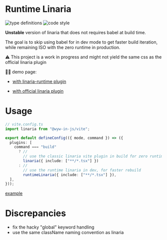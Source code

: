 # Runtime Linaria

![type definitions](https://img.shields.io/npm/types/typescript?style=flat-square)
![code style](https://img.shields.io/badge/code_style-prettier-ff69b4.svg?style=flat-square)

**Unstable** version of linaria that does not requires babel at build time.

The goal is to skip using babel for in dev mode to get faster build iteration, while remaining ISO with the zero runtime in production.

⚠️ This project is a work in progress and might not yield the same css as the official linaria plugin

🧑‍🔬 demo page:

- [with linaria-runtime plugin](https://platane.github.io/runtime-linaria/linaria-runtime/index.html)

- [with official linaria plugin](https://platane.github.io/runtime-linaria/linaria/index.html)

# Usage

```ts
// vite.config.ts
import linaria from "@wyw-in-js/vite";

export default defineConfig(({ mode, command }) => ({
  plugins: [
    command === "build"
      ? //
        // use the classic linaria vite plugin in build for zero runtime build
        linaria({ include: ["**/*.tsx"] })
      : //
        // use the runtime linaria in dev, for faster rebuild
        runtimeLinaria({ include: ["**/*.tsx"] }),
  ],
}));
```

[example](demo/vite.config.ts)

# Discrepancies

- fix the hacky "global" keyword handling
- use the same className naming convention as linaria
